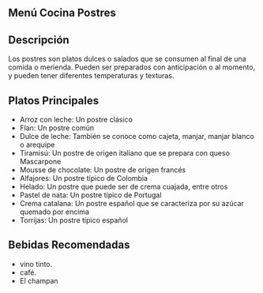 ## Menú Cocina Postres

## Descripción
Los postres son platos dulces o salados que se consumen al final de una comida o merienda. Pueden ser preparados con anticipación o al momento, y pueden tener diferentes temperaturas y texturas. 

## Platos Principales
- Arroz con leche: Un postre clásico
- Flan: Un postre común
- Dulce de leche: También se conoce como cajeta, manjar, manjar blanco o arequipe
- Tiramisú: Un postre de origen italiano que se prepara con queso Mascarpone
- Mousse de chocolate: Un postre de origen francés
- Alfajores: Un postre típico de Colombia
- Helado: Un postre que puede ser de crema cuajada, entre otros
- Pastel de nata: Un postre típico de Portugal
- Crema catalana: Un postre español que se caracteriza por su azúcar quemado por encima
- Torrijas: Un postre típico español

## Bebidas Recomendadas
- vino tinto.
- café.
- El champan
